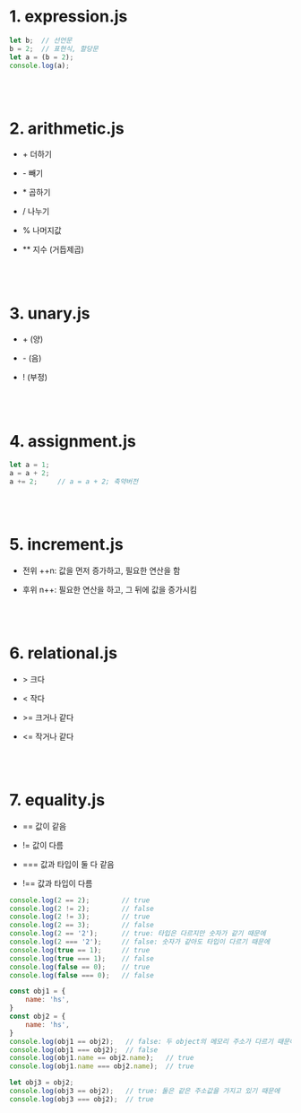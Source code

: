 # 1. expression.js

```javascript
let b;  // 선언문
b = 2;  // 표현식, 할당문
let a = (b = 2);
console.log(a);
```

<br /><br />

# 2. arithmetic.js

- \+ 더하기

- \- 빼기

- \* 곱하기

- \/ 나누기

- \% 나머지값

- \** 지수 (거듭제곱)

<br /><br />

# 3. unary.js

- \+ (양)

- \- (음)

- \! (부정)

<br /><br />

# 4. assignment.js

```javascript
let a = 1;
a = a + 2;
a += 2;     // a = a + 2; 축약버전
```

<br /><br />

# 5. increment.js

- 전위 ++n: 값을 먼저 증가하고, 필요한 연산을 함

- 후위 n++: 필요한 연산을 하고, 그 뒤에 값을 증가시킴

<br /><br />

# 6. relational.js

- \> 크다

- \< 작다

- \>= 크거나 같다

- \<= 작거나 같다

<br /><br />

# 7. equality.js

- \== 값이 같음

- \!= 값이 다름

- \=== 값과 타입이 둘 다 같음

- \!== 값과 타입이 다름

```javascript
console.log(2 == 2);        // true
console.log(2 != 2);        // false
console.log(2 != 3);        // true
console.log(2 == 3);        // false
console.log(2 == '2');      // true: 타입은 다르지만 숫자가 같기 때문에
console.log(2 === '2');     // false: 숫자가 같아도 타입이 다르기 때문에
console.log(true == 1);     // true
console.log(true === 1);    // false
console.log(false == 0);    // true
console.log(false === 0);   // false

const obj1 = {
    name: 'hs',
}
const obj2 = {
    name: 'hs',
}
console.log(obj1 == obj2);   // false: 두 object의 메모리 주소가 다르기 때문에
console.log(obj1 === obj2);  // false
console.log(obj1.name == obj2.name);   // true
console.log(obj1.name === obj2.name);  // true

let obj3 = obj2;
console.log(obj3 == obj2);   // true: 둘은 같은 주소값을 가지고 있기 때문에
console.log(obj3 === obj2);  // true
```
